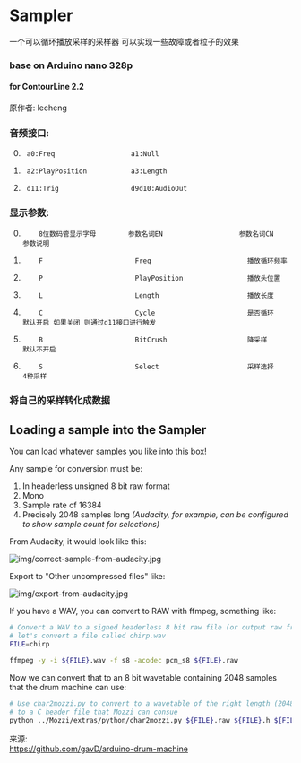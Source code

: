 # Sampler  
一个可以循环播放采样的采样器 可以实现一些故障或者粒子的效果  
### base on Arduino nano 328p
#### for ContourLine 2.2   
原作者: lecheng  

### 音频接口:  

0.      a0:Freq                   a1:Null
1.      a2:PlayPosition           a3:Length
2.      d11:Trig                  d9d10:AudioOut    

### 显示参数:  

 0.         8位数码管显示字母        参数名词EN                   参数名词CN                    参数说明
 1.         F                       Freq                        播放循环频率                  
 2.         P                       PlayPosition                播放头位置                    
 3.         L                       Length                      播放长度                      
 4.         C                       Cycle                       是否循环                      默认开启 如果关闭 则通过d11接口进行触发
 5.         B                       BitCrush                    降采样                        默认不开启
 6.         S                       Select                      采样选择                      4种采样                    
         
### 将自己的采样转化成数据


Loading a sample into the Sampler
--

You can load whatever samples you like into this box!

Any sample for conversion must be:
1. In headerless unsigned 8 bit raw format
2. Mono
3. Sample rate of 16384
4. Precisely 2048 samples long _(Audacity, for example, can be configured to show sample count for selections)_

From Audacity, it would look like this:

![img/correct-sample-from-audacity.jpg](img/correct-sample-from-audacity.jpg)

Export to "Other uncompressed files" like:

![img/export-from-audacity.jpg](img/export-from-audacity.jpg)

If you have a WAV, you can convert to RAW with ffmpeg, something like:

```bash
# Convert a WAV to a signed headerless 8 bit raw file (or output raw from your audio editor)
# let's convert a file called chirp.wav
FILE=chirp

ffmpeg -y -i ${FILE}.wav -f s8 -acodec pcm_s8 ${FILE}.raw
```

Now we can convert that to an 8 bit wavetable containing 2048 samples that the drum machine can use:

```bash
# Use char2mozzi.py to convert to a wavetable of the right length (2048)
# to a C header file that Mozzi can consue
python ../Mozzi/extras/python/char2mozzi.py ${FILE}.raw ${FILE}.h ${FILE} 16384
```
来源:  
https://github.com/gavD/arduino-drum-machine